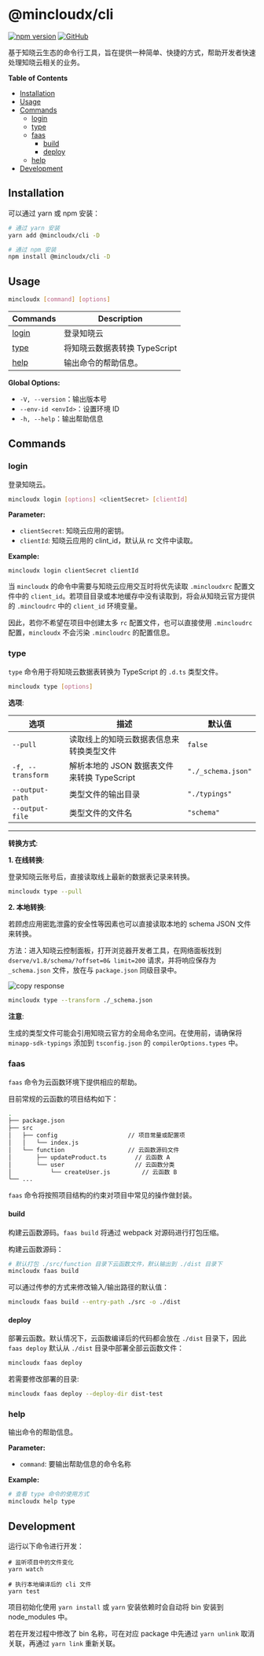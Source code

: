 # @mincloudx/cli

[![npm version](https://badge.fury.io/js/@mincloudx%2Fcli.svg)](https://www.npmjs.com/package/@mincloudx/cli)
[![GitHub](https://img.shields.io/github/license/anran758/mincloudx)](https://github.com/anran758/mincloudx/blob/master/LICENSE)

基于知晓云生态的命令行工具，旨在提供一种简单、快捷的方式，帮助开发者快速处理知晓云相关的业务。

**Table of Contents**

- [Installation](#installation)
- [Usage](#usage)
- [Commands](#commands)
  - [login](#login)
  - [type](#type)
  - [faas](#faas)
    - [build](#build)
    - [deploy](#deploy)
  - [help](#help)
- [Development](#development)

## Installation

可以通过 yarn 或 npm 安装：

```bash
# 通过 yarn 安装
yarn add @mincloudx/cli -D

# 通过 npm 安装
npm install @mincloudx/cli -D
```

## Usage

```bash
mincloudx [command] [options]
```

| Commands        | Description                   |
| --------------- | ----------------------------- |
| [login](#login) | 登录知晓云                    |
| [type](#type)   | 将知晓云数据表转换 TypeScript |
| [help](#help)   | 输出命令的帮助信息。          |

**Global Options:**

- `-V, --version`：输出版本号
- `--env-id <envId>`：设置环境 ID
- `-h, --help`：输出帮助信息

## Commands

### login

登录知晓云。

```bash
mincloudx login [options] <clientSecret> [clientId]
```

**Parameter:**

- `clientSecret`: 知晓云应用的密钥。
- `clientId`: 知晓云应用的 clint_id，默认从 rc 文件中读取。

**Example:**

```bash
mincloudx login clientSecret clientId
```

当 `mincloudx` 的命令中需要与知晓云应用交互时将优先读取 `.mincloudxrc` 配置文件中的 `client_id`。若项目目录或本地缓存中没有读取到，将会从知晓云官方提供的 `.mincloudrc` 中的 `client_id` 环境变量。

因此，若你不希望在项目中创建太多 `rc` 配置文件，也可以直接使用 `.mincloudrc` 配置，`mincloudx` 不会污染 `.mincloudrc` 的配置信息。

### type

`type` 命令用于将知晓云数据表转换为 TypeScript 的 `.d.ts` 类型文件。

```bash
mincloudx type [options]
```

**选项**:

| 选项              | 描述                                        | 默认值             |
| ----------------- | ------------------------------------------- | ------------------ |
| `--pull`          | 读取线上的知晓云数据表信息来转换类型文件    | `false`            |
| `-f, --transform` | 解析本地的 JSON 数据表文件来转换 TypeScript | `"./_schema.json"` |
| `--output-path`   | 类型文件的输出目录                          | `"./typings"`      |
| `--output-file`   | 类型文件的文件名                            | `"schema"`         |

---

**转换方式**:

**1. 在线转换**:

登录知晓云账号后，直接读取线上最新的数据表记录来转换。

```bash
mincloudx type --pull
```

**2. 本地转换**:

若顾虑应用密匙泄露的安全性等因素也可以直接读取本地的 schema JSON 文件来转换。

方法：进入知晓云控制面板，打开浏览器开发者工具，在网络面板找到 `dserve/v1.8/schema/?offset=0&
limit=200` 请求，并将响应保存为 `_schema.json` 文件，放在与 `package.json` 同级目录中。

![copy response](./static/network-save-response.png)

```bash
mincloudx type --transform ./_schema.json
```

**注意**:

生成的类型文件可能会引用知晓云官方的全局命名空间。在使用前，请确保将 `minapp-sdk-typings` 添加到 `tsconfig.json` 的 `compilerOptions.types` 中。

### faas

`faas` 命令为云函数环境下提供相应的帮助。

目前常规的云函数的项目结构如下：

```bash
.
├── package.json
├── src
│   ├── config                    // 项目常量或配置项
│   │   └── index.js
│   └── function                  // 云函数源码文件
│       ├── updateProduct.ts        // 云函数 A
│       └── user                    // 云函数分类
│           └── createUser.js         // 云函数 B
└── ...
```

`faas` 命令将按照项目结构的约束对项目中常见的操作做封装。

#### build

构建云函数源码。`faas build` 将通过 webpack 对源码进行打包压缩。

构建云函数源码：

```bash
# 默认打包 ./src/function 目录下云函数文件，默认输出到 ./dist 目录下
mincloudx faas build
```

可以通过传参的方式来修改输入/输出路径的默认值：

```bash
mincloudx faas build --entry-path ./src -o ./dist
```

#### deploy

部署云函数。默认情况下，云函数编译后的代码都会放在 `./dist` 目录下，因此 `faas deploy` 默认从 `./dist` 目录中部署全部云函数文件：

```bash
mincloudx faas deploy
```

若需要修改部署的目录:

```bash
mincloudx faas deploy --deploy-dir dist-test
```

### help

输出命令的帮助信息。

**Parameter:**

- `command`: 要输出帮助信息的命令名称

**Example:**

```bash
# 查看 type 命令的使用方式
mincloudx help type
```

## Development

运行以下命令进行开发：

```shell
# 监听项目中的文件变化
yarn watch

# 执行本地编译后的 cli 文件
yarn test
```

项目初始化使用 `yarn install` 或 `yarn` 安装依赖时会自动将 bin 安装到 node_modules 中。

若在开发过程中修改了 bin 名称，可在对应 package 中先通过 `yarn unlink` 取消关联，再通过 `yarn link` 重新关联。
